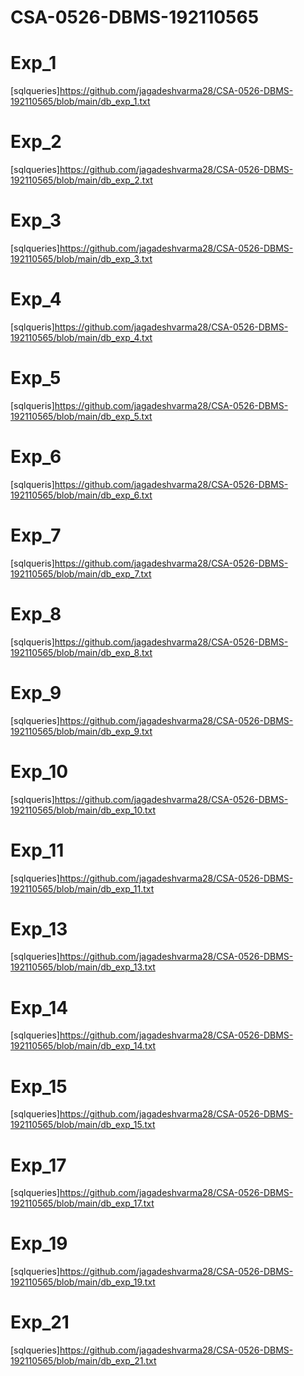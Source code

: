 # CSA-0526-DBMS-192110565
# Exp_1
[sqlqueries]https://github.com/jagadeshvarma28/CSA-0526-DBMS-192110565/blob/main/db_exp_1.txt
# Exp_2
[sqlqueries]https://github.com/jagadeshvarma28/CSA-0526-DBMS-192110565/blob/main/db_exp_2.txt
# Exp_3
[sqlqueries]https://github.com/jagadeshvarma28/CSA-0526-DBMS-192110565/blob/main/db_exp_3.txt
# Exp_4
[sqlqueris]https://github.com/jagadeshvarma28/CSA-0526-DBMS-192110565/blob/main/db_exp_4.txt
# Exp_5
[sqlqueris]https://github.com/jagadeshvarma28/CSA-0526-DBMS-192110565/blob/main/db_exp_5.txt
# Exp_6
[sqlqueris]https://github.com/jagadeshvarma28/CSA-0526-DBMS-192110565/blob/main/db_exp_6.txt
# Exp_7
[sqlqueris]https://github.com/jagadeshvarma28/CSA-0526-DBMS-192110565/blob/main/db_exp_7.txt
# Exp_8
[sqlqueris]https://github.com/jagadeshvarma28/CSA-0526-DBMS-192110565/blob/main/db_exp_8.txt
# Exp_9
[sqlqueries]https://github.com/jagadeshvarma28/CSA-0526-DBMS-192110565/blob/main/db_exp_9.txt
# Exp_10
[sqlqueris]https://github.com/jagadeshvarma28/CSA-0526-DBMS-192110565/blob/main/db_exp_10.txt
# Exp_11
[sqlqueries]https://github.com/jagadeshvarma28/CSA-0526-DBMS-192110565/blob/main/db_exp_11.txt


# Exp_13
[sqlqueries]https://github.com/jagadeshvarma28/CSA-0526-DBMS-192110565/blob/main/db_exp_13.txt
# Exp_14
[sqlqueries]https://github.com/jagadeshvarma28/CSA-0526-DBMS-192110565/blob/main/db_exp_14.txt
# Exp_15
[sqlqueries]https://github.com/jagadeshvarma28/CSA-0526-DBMS-192110565/blob/main/db_exp_15.txt


# Exp_17
[sqlqueries]https://github.com/jagadeshvarma28/CSA-0526-DBMS-192110565/blob/main/db_exp_17.txt


# Exp_19
[sqlqueries]https://github.com/jagadeshvarma28/CSA-0526-DBMS-192110565/blob/main/db_exp_19.txt


# Exp_21
[sqlqueries]https://github.com/jagadeshvarma28/CSA-0526-DBMS-192110565/blob/main/db_exp_21.txt
